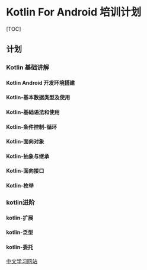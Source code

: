 # Kotlin For Android 培训计划

[TOC]




## 计划

### Kotlin 基础讲解


####  Kotlin Android 开发环境搭建
####  Kotlin-基本数据类型及使用
####  Kotlin-基础语法和使用
####  Kotlin-条件控制-循环
####  Kotlin-面向对象
####  Kotlin-抽象与继承
####  Kotlin-面向接口
####  Kotlin-枚举



### kotlin进阶

#### kotlin-扩展
#### kotlin-泛型
#### kotlin-委托





[中文学习网站](http://www.kotlincn.net/docs/reference/)




